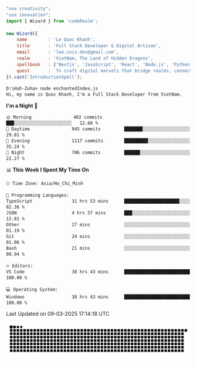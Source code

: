 <!--x axis divider-->

```js 
"use creativity";
"use innovation";
import { Wizard } from 'codeRealm';

new Wizard({
    name        : 'Le Quoc Khanh',
    title       : 'Full Stack Developer & Digital Artisan',
    email       : 'lee.cois.dev@gmail.com',
    realm       : 'VietNam, The Land of Hidden Dragons',
    spellbook   : ['Nextjs', 'JavaScript', 'React', 'Node.js', 'Python', 'Django', 'Cloud Services'],
    quest       : `To craft digital marvels that bridge realms, connect cultures, and bring imagination to life.`,
}).cast('IntroductionSpell');
```

```cmd
D:\Huh-Zuha> node enchantedIndex.js
Hi, my name is Quoc Khanh, I'm a Full Stack Developer from VietNam.
```
<!--START_SECTION:waka-->
**I'm a Night 🦉** 

```text
🌞 Morning                402 commits         ███░░░░░░░░░░░░░░░░░░░░░░   12.68 % 
🌆 Daytime                945 commits         ███████░░░░░░░░░░░░░░░░░░   29.81 % 
🌃 Evening                1117 commits        █████████░░░░░░░░░░░░░░░░   35.24 % 
🌙 Night                  706 commits         ██████░░░░░░░░░░░░░░░░░░░   22.27 % 
```


📊 **This Week I Spent My Time On** 

```text
🕑︎ Time Zone: Asia/Ho_Chi_Minh

💬 Programming Languages: 
TypeScript               31 hrs 53 mins      █████████████████████░░░░   82.36 % 
JSON                     4 hrs 57 mins       ███░░░░░░░░░░░░░░░░░░░░░░   12.81 % 
Other                    27 mins             ░░░░░░░░░░░░░░░░░░░░░░░░░   01.19 % 
Git                      24 mins             ░░░░░░░░░░░░░░░░░░░░░░░░░   01.06 % 
Bash                     21 mins             ░░░░░░░░░░░░░░░░░░░░░░░░░   00.94 % 

🔥 Editors: 
VS Code                  38 hrs 43 mins      █████████████████████████   100.00 % 

💻 Operating System: 
Windows                  38 hrs 43 mins      █████████████████████████   100.00 % 
```


 Last Updated on 09-03-2025 17:14:18 UTC
<!--END_SECTION:waka-->
<picture>
  <source media="(prefers-color-scheme: dark)" srcset="https://raw.githubusercontent.com/leecois/leecois/output/github-contribution-grid-snake-dark.svg">
  <source media="(prefers-color-scheme: light)" srcset="https://raw.githubusercontent.com/leecois/leecois/output/github-contribution-grid-snake.svg">
  <img alt="github contribution grid snake animation" src="https://raw.githubusercontent.com/leecois/leecois/output/github-contribution-grid-snake.svg">
</picture>
